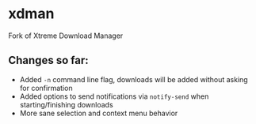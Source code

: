 # xdman
Fork of Xtreme Download Manager

## Changes so far:
* Added `-n` command line flag, downloads will be added without asking for confirmation
* Added options to send notifications via `notify-send` when starting/finishing downloads
* More sane selection and context menu behavior
